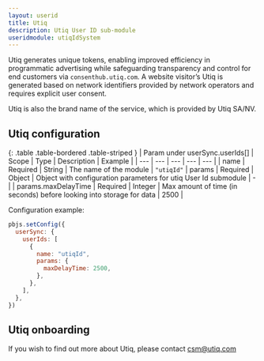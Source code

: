 ```yaml
---
layout: userid
title: Utiq
description: Utiq User ID sub-module
useridmodule: utiqIdSystem
---
```


Utiq generates unique tokens, enabling improved efficiency in programmatic advertising while safeguarding transparency and control for end customers via `consenthub.utiq.com`. A website visitor’s Utiq is generated based on network identifiers provided by network operators and requires explicit user consent.

Utiq is also the brand name of the service, which is provided by Utiq SA/NV.

## Utiq configuration

{: .table .table-bordered .table-striped }
| Param under userSync.userIds[] | Scope | Type | Description | Example |
| --- | --- | --- | --- | --- |
| name | Required | String | The name of the module | `"utiqId"`
| params | Required | Object | Object with configuration parameters for utiq User Id submodule | - |
| params.maxDelayTime | Required | Integer | Max amount of time (in seconds) before looking into storage for data | 2500 |

Configuration example:

```javascript
pbjs.setConfig({
  userSync: {
    userIds: [
      {
        name: "utiqId",
        params: {
          maxDelayTime: 2500,
        },
      },
    ],
  },
})
```

## Utiq onboarding

If you wish to find out more about Utiq, please contact <csm@utiq.com>
